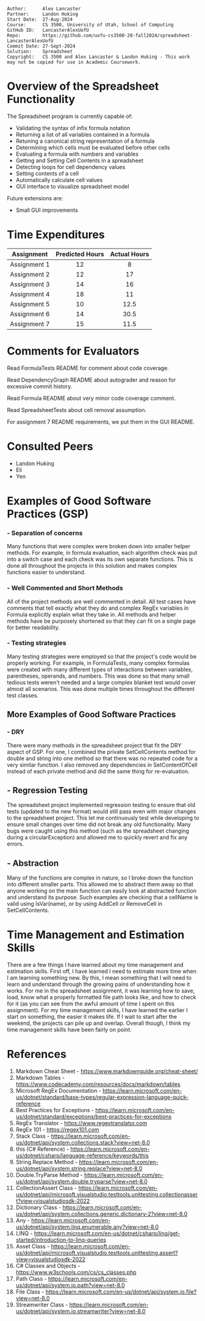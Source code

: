 ```
Author:      Alex Lancaster
Partner:     Landon Huking
Start Date:  27-Aug-2024
Course:      CS 3500, University of Utah, School of Computing
GitHub ID:   LancasterAlexUofU
Repo:        https://github.com/uofu-cs3500-20-fall2024/spreadsheet-LancasterAlexUofU
Commit Date: 27-Sept-2024
Solution:    Spreadsheet
Copyright:   CS 3500 and Alex Lancaster & Landon Huking - This work may not be copied for use in Academic Coursework.
```

# Overview of the Spreadsheet Functionality

The Spreadsheet program is currently capable of:

- Validating the syntax of infix formula notation
- Returning a list of all variables contained in a formula
- Retuning a canonical string representation of a formula
- Determining which cells must be evaluated before other cells
- Evaluating a formula with numbers and variables
- Getting and Setting Cell Contents in a spreadsheet
- Detecting loops for cell dependency values
- Setting contents of a cell
- Automatically calculate cell values
- GUI interface to visualize spreadsheet model

Future extensions are:

- Small GUI improvements

# Time Expenditures

| Assignment | Predicted Hours | Actual Hours|
| :---------:| :-------------: | :---------: |
| Assignment 1 | 12 | 8|
| Assignment 2 | 12 | 17 |
| Assignment 3 | 14 | 16 |
| Assignment 4 | 18 | 11 |
| Assignment 5 | 10 | 12.5 |
| Assignment 6 | 14 | 30.5 |
| Assignment 7 | 15 | 11.5 |

# Comments for Evaluators
Read FormulaTests README for comment about code coverage.

Read DependencyGraph README about autograder and reason for excessive commit history.

Read Formula README about very minor code coverage comment.

Read SpreadsheetTests about cell removal assumption.

For assignment 7 README requirements, we put them in the GUI README.

# Consulted Peers
- Landon Huking
- Eli
- Yen

# Examples of Good Software Practices (GSP)

### - Separation of concerns
Many functions that were complex were broken down into smaller helper methods. For example, in formula evaluation,
each algorithm check was put into a switch case and each check was its own separate functions. This is done all throughout
the projects in this solution and makes complex functions easier to understand.

### - Well Commented and Short Methods
All of the project methods are well commented in detail. All test cases have comments that tell exactly what they do
and complex RegEx variables in Formula explicitly explain what they take in. All methods and helper methods have be 
purposely shortened so that they can fit on a single page for better readability.

### - Testing strategies
Many testing strategies were employed so that the project's code would be properly working. For example, in FormulaTests,
many complex formulas were created with many different types of interactions between variables, parentheses, operands, and numbers.
This was done so that many small tedious tests weren't needed and a large complex blanket test would cover almost all scenarios.
This was done multiple times throughout the different test classes.

## More Examples of Good Software Practices

### - DRY
There were many methods in the spreadsheet project that fit the DRY aspect of GSP. For one, I combined the private SetCellContents method for double and string
into one method so that there was no repeated code for a very similar function. I also removed any dependencies in SetContentOfCell instead of each private
method and did the same thing for re-evaluation.

## - Regression Testing
The spreadsheet project implemented regression testing to ensure that old tests (updated to the new format) would still pass even with major changes
to the spreadsheet project. This let me continuously test while developing to ensure small changes over time did not break any old functionality. Many bugs
were caught using this method (such as the spreadsheet changing during a circularException) and allowed me to quickly revert and fix any errors.

## - Abstraction
Many of the functions are complex in nature, so I broke down the function into different smaller parts. This allowed me to abstract them away so that anyone working
on the main function can easily look at abstracted function and understand its purpose. Such examples are checking that a cellName is 
valid using IsVar(name), or by using AddCell or RemoveCell in SetCellContents.


# Time Management and Estimation Skills

There are a few things I have learned about my time management and estimation skills. First off, I have learned I need to estimate
more time when I am learning something new. By this, I mean something that I will need to learn and understand through the growing
pains of understanding how it works. For me in the spreadsheet assignment, it was learning how to save, load, know what a 
properly formatted file path looks like, and how to check for it (as you can see from the awful amount of time I spent on this
assignment). For my time management skills, I have learned the earlier I start on something, the easier it makes life. If I wait to start after
the weekend, the projects can pile up and overlap. Overall though, I think my time management skills have been fairly on point.


# References
1) Markdown Cheat Sheet - https://www.markdownguide.org/cheat-sheet/
2) Markdown Tables - https://www.codecademy.com/resources/docs/markdown/tables
3) Microsoft RegEx Documentation - https://learn.microsoft.com/en-us/dotnet/standard/base-types/regular-expression-language-quick-reference
4) Best Practices for Exceptions - https://learn.microsoft.com/en-us/dotnet/standard/exceptions/best-practices-for-exceptions
5) RegEx Translator - https://www.regextranslator.com
6) RegEx 101 - https://regex101.com
7) Stack Class - https://learn.microsoft.com/en-us/dotnet/api/system.collections.stack?view=net-8.0
8) this (C# Reference) - https://learn.microsoft.com/en-us/dotnet/csharp/language-reference/keywords/this
9) String.Replace Method - https://learn.microsoft.com/en-us/dotnet/api/system.string.replace?view=net-8.0
10) Double.TryParse Method - https://learn.microsoft.com/en-us/dotnet/api/system.double.tryparse?view=net-8.0
11) CollectionAssert Class - https://learn.microsoft.com/en-us/dotnet/api/microsoft.visualstudio.testtools.unittesting.collectionassert?view=visualstudiosdk-2022
12) Dictionary Class - https://learn.microsoft.com/en-us/dotnet/api/system.collections.generic.dictionary-2?view=net-8.0
13) Any - https://learn.microsoft.com/en-us/dotnet/api/system.linq.enumerable.any?view=net-8.0
14) LINQ - https://learn.microsoft.com/en-us/dotnet/csharp/linq/get-started/introduction-to-linq-queries
15) Asset Class - https://learn.microsoft.com/en-us/dotnet/api/microsoft.visualstudio.testtools.unittesting.assert?view=visualstudiosdk-2022
16) C# Classes and Objects - https://www.w3schools.com/cs/cs_classes.php
17) Path Class - https://learn.microsoft.com/en-us/dotnet/api/system.io.path?view=net-8.0
18) File Class - https://learn.microsoft.com/en-us/dotnet/api/system.io.file?view=net-8.0
19) Streamwriter Class - https://learn.microsoft.com/en-us/dotnet/api/system.io.streamwriter?view=net-8.0